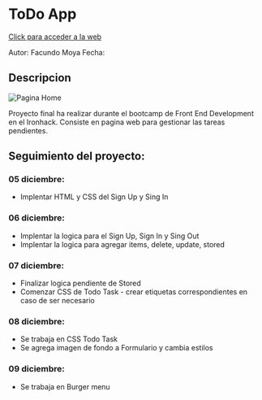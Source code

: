 # [](https://github.com/facu3008/taskProject)ToDo App

[Click para acceder a la web](------)

Autor: Facundo Moya
Fecha:

## Descripcion

![Pagina Home](https://i.postimg.cc/m2rV83dV/Captura-de-pantalla-2022-08-25-a-las-10-38-46.png)

Proyecto final ha realizar durante el bootcamp de Front End Development en el Ironhack.
Consiste en pagina web para gestionar las tareas pendientes.

<!-- **El objetivo** de este proyecto es poner en practica los conocimientos de Vue.js obtenidos durante el curos y ademas poder conectarlo a una base de datos externa y gestionarla. -->

<!-- ## Tecnologias empleadas:

- **Client:** Vue.js y Vite
- **Router:** Vue Router
- **Store:** Pinia y Pinia Persist para el Log In
- **Database:** Supabase -->

## Seguimiento del proyecto:

### 05 diciembre:

- Implentar HTML y CSS del Sign Up y Sing In

### 06 diciembre:

- Implentar la logica para el Sign Up, Sign In y Sing Out
- Implentar la logica para agregar items, delete, update, stored

### 07 diciembre:

- Finalizar logica pendiente de Stored
- Comenzar CSS de Todo Task - crear etiquetas correspondientes en caso de ser necesario

### 08 diciembre:

- Se trabaja en CSS Todo Task
- Se agrega imagen de fondo a Formulario y cambia estilos

### 09 diciembre:

- Se trabaja en Burger menu
